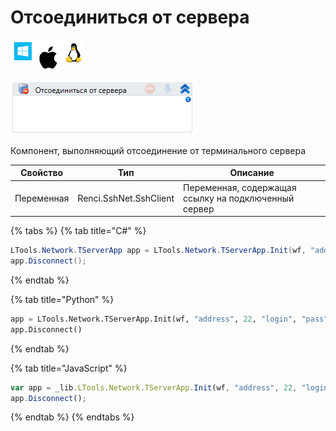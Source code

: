 # Отсоединиться от сервера

![](../../../../resources/activities/basic/network/terminal/image-100-1-1-1-1-1-1-1-2-278.png)

![](../../../../resources/activities/basic/network/terminal/image-388.png)

Компонент, выполняющий отсоединение от терминального сервера

| Свойство   | Тип                    | Описание                                             |
| ---------- | ---------------------- | ---------------------------------------------------- |
| Переменная | Renci.SshNet.SshClient | Переменная, содержащая ссылку на подключенный сервер |

{% tabs %}
{% tab title="C#" %}
```csharp
LTools.Network.TServerApp app = LTools.Network.TServerApp.Init(wf, "address", 22, "login", "pass", 10000);
app.Disconnect();
```
{% endtab %}

{% tab title="Python" %}
```python
app = LTools.Network.TServerApp.Init(wf, "address", 22, "login", "pass", 10000)
app.Disconnect()
```
{% endtab %}

{% tab title="JavaScript" %}
```javascript
var app = _lib.LTools.Network.TServerApp.Init(wf, "address", 22, "login", "pass", 10000);
app.Disconnect();
```
{% endtab %}
{% endtabs %}
